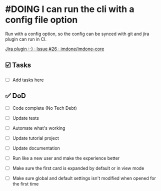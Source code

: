 # #DOING I can run the cli with a config file option
<!--
#imdone-1.55.0
#feature
created:2025-03-01T00:13:07-05:00
-->

Run with a config option, so the config can be synced with git and jira plugin can run in CI.

[Jira plugin :-) · Issue #26 · imdone/imdone-core](https://github.com/imdone/imdone-core/issues/26)

## :ballot_box_with_check: Tasks

- [ ] Add tasks here

## :white_check_mark: DoD

- [ ] Code complete (No Tech Debt)
- [ ] Update tests
- [ ] Automate what's working
- [ ] Update tutorial project
- [ ] Update documentation
- [ ] Run like a new user and make the experience better
- [ ] Make sure the first card is expanded by default or in view mode
- [ ] Make sure global and default settings isn't modified when opened for the first time


